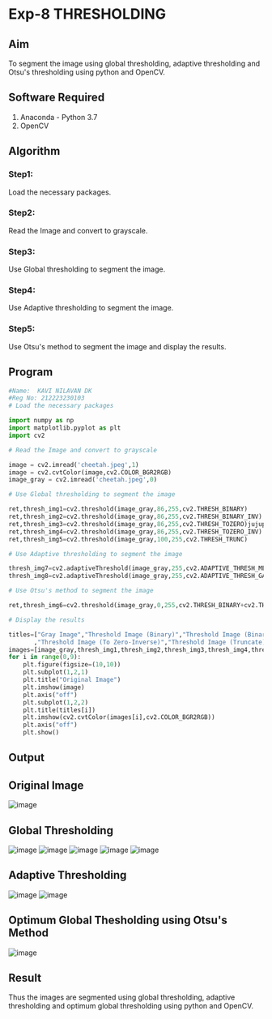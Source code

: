 # Exp-8  THRESHOLDING
## Aim
To segment the image using global thresholding, adaptive thresholding and Otsu's thresholding using python and OpenCV.

## Software Required
1. Anaconda - Python 3.7
2. OpenCV

## Algorithm

### Step1:
Load the necessary packages.

### Step2:
Read the Image and convert to grayscale.

### Step3:
Use Global thresholding to segment the image.

### Step4:
Use Adaptive thresholding to segment the image.

### Step5:
Use Otsu's method to segment the image and display the results.

## Program


```python
#Name:  KAVI NILAVAN DK
#Reg No: 212223230103
# Load the necessary packages

import numpy as np
import matplotlib.pyplot as plt
import cv2

# Read the Image and convert to grayscale

image = cv2.imread('cheetah.jpeg',1)
image = cv2.cvtColor(image,cv2.COLOR_BGR2RGB)
image_gray = cv2.imread('cheetah.jpeg',0)

# Use Global thresholding to segment the image

ret,thresh_img1=cv2.threshold(image_gray,86,255,cv2.THRESH_BINARY)
ret,thresh_img2=cv2.threshold(image_gray,86,255,cv2.THRESH_BINARY_INV)
ret,thresh_img3=cv2.threshold(image_gray,86,255,cv2.THRESH_TOZERO)jujupitr
ret,thresh_img4=cv2.threshold(image_gray,86,255,cv2.THRESH_TOZERO_INV)
ret,thresh_img5=cv2.threshold(image_gray,100,255,cv2.THRESH_TRUNC)

# Use Adaptive thresholding to segment the image

thresh_img7=cv2.adaptiveThreshold(image_gray,255,cv2.ADAPTIVE_THRESH_MEAN_C,cv2.THRESH_BINARY,11,2)
thresh_img8=cv2.adaptiveThreshold(image_gray,255,cv2.ADAPTIVE_THRESH_GAUSSIAN_C,cv2.THRESH_BINARY,11,2)

# Use Otsu's method to segment the image 

ret,thresh_img6=cv2.threshold(image_gray,0,255,cv2.THRESH_BINARY+cv2.THRESH_OTSU)

# Display the results

titles=["Gray Image","Threshold Image (Binary)","Threshold Image (Binary Inverse)","Threshold Image (To Zero)"
       ,"Threshold Image (To Zero-Inverse)","Threshold Image (Truncate)","Otsu","Adaptive Threshold (Mean)","Adaptive Threshold (Gaussian)"]
images=[image_gray,thresh_img1,thresh_img2,thresh_img3,thresh_img4,thresh_img5,thresh_img6,thresh_img7,thresh_img8]
for i in range(0,9):
    plt.figure(figsize=(10,10))
    plt.subplot(1,2,1)
    plt.title("Original Image")
    plt.imshow(image)
    plt.axis("off")
    plt.subplot(1,2,2)
    plt.title(titles[i])
    plt.imshow(cv2.cvtColor(images[i],cv2.COLOR_BGR2RGB))
    plt.axis("off")
    plt.show()

```
## Output

## Original Image
![image](https://github.com/user-attachments/assets/f66ec3f7-d945-41c6-afea-31b29cc5fe23)


## Global Thresholding

![image](https://github.com/user-attachments/assets/016a60ef-bd1b-40a7-8ba5-e86d63564faa)
![image](https://github.com/user-attachments/assets/d5b43120-860b-482c-bcf8-84a99c39fbd9)
![image](https://github.com/user-attachments/assets/ab847c5c-1434-49ac-8bcc-ca27566ab6c7)
![image](https://github.com/user-attachments/assets/37431a03-bbee-48bd-8af7-489144ea45cf)
![image](https://github.com/user-attachments/assets/a5d94296-45ef-46db-8a1c-a9942a099b6a)



## Adaptive Thresholding
![image](https://github.com/user-attachments/assets/5942595c-5603-45d4-8d33-5e8f9fcda25a)
![image](https://github.com/user-attachments/assets/e56a12a4-09fe-41b4-b712-5f3f6dcc5253)

## Optimum Global Thesholding using Otsu's Method

![image](https://github.com/user-attachments/assets/2feab503-28d0-4e3f-b66f-184def5731c7)


## Result
Thus the images are segmented using global thresholding, adaptive thresholding and optimum global thresholding using python and OpenCV.
